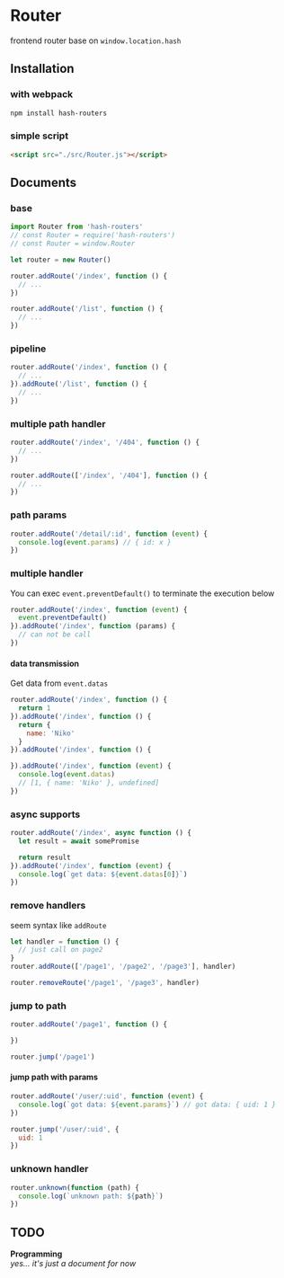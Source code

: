# Router
frontend router base on `window.location.hash`

## Installation

### with webpack

```bash
npm install hash-routers
```

### simple script
```html
<script src="./src/Router.js"></script>
```

## Documents

### base

```javascript
import Router from 'hash-routers'
// const Router = require('hash-routers')
// const Router = window.Router

let router = new Router()

router.addRoute('/index', function () {
  // ...
})

router.addRoute('/list', function () {
  // ...
})
```

### pipeline

```javascript
router.addRoute('/index', function () {
  // ...
}).addRoute('/list', function () {
  // ...
})
```

### multiple path handler

```javascript
router.addRoute('/index', '/404', function () {
  // ...
})

router.addRoute(['/index', '/404'], function () {
  // ...
})
```

### path params

```javascript
router.addRoute('/detail/:id', function (event) {
  console.log(event.params) // { id: x }
})
```

### multiple handler

You can exec `event.preventDefault()` to terminate the execution below

```javascript
router.addRoute('/index', function (event) {
  event.preventDefault()
}).addRoute('/index', function (params) {
  // can not be call
})
```

#### data transmission

Get data from `event.datas`

```javascript
router.addRoute('/index', function () {
  return 1
}).addRoute('/index', function () {
  return {
    name: 'Niko'
  }
}).addRoute('/index', function () {

}).addRoute('/index', function (event) {
  console.log(event.datas)
  // [1, { name: 'Niko' }, undefined]
})
```

### async supports

```javascript
router.addRoute('/index', async function () {
  let result = await somePromise

  return result
}).addRoute('/index', function (event) {
  console.log(`get data: ${event.datas[0]}`)
})
```

### remove handlers

seem syntax like `addRoute`

```javascript
let handler = function () {
  // just call on page2
}
router.addRoute(['/page1', '/page2', '/page3'], handler)

router.removeRoute('/page1', '/page3', handler)
```

### jump to path

```javascript
router.addRoute('/page1', function () {

})

router.jump('/page1')
```

#### jump path with params

```javascript
router.addRoute('/user/:uid', function (event) {
  console.log(`got data: ${event.params}`) // got data: { uid: 1 }
})

router.jump('/user/:uid', {
  uid: 1
})
```

### unknown handler

```javascript
router.unknown(function (path) {
  console.log(`unknown path: ${path}`)
})
```

## TODO

**Programming**  
*yes... it's just a document for now*
